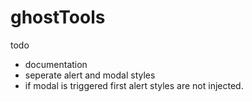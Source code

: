 # ghostTools 

todo  
- documentation
- seperate alert and modal styles
- if modal is triggered first alert styles are not injected. 
